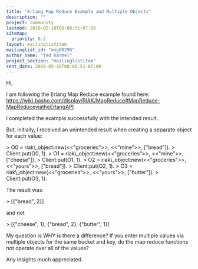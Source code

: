 ```yaml
---
title: "Erlang Map Reduce Example and Multiple Objects"
description: ""
project: community
lastmod: 2010-05-10T08:06:51-07:00
sitemap:
  priority: 0.2
layout: mailinglistitem
mailinglist_id: "msg00296"
author_name: "Ted Karmel"
project_section: "mailinglistitem"
sent_date: 2010-05-10T08:06:51-07:00
---
```



Hi,

I am following the Erlang Map Reduce example found here:
https://wiki.basho.com/display/RIAK/MapReduce#MapReduce-MapReduceviatheErlangAPI

I completed the example successfully with the intended result.

But, initially, I received an unintended result when creating a
separate object for each value:

&gt; O0 = riak\\_object:new(&lt;&lt;"groceries"&gt;&gt;, &lt;&lt;"mine"&gt;&gt;, ["bread"]).
&gt; Client:put(O0, 1).
&gt; O1 = riak\\_object:new(&lt;&lt;"groceries"&gt;&gt;, &lt;&lt;"mine"&gt;&gt;, ["cheese"]).
&gt; Client:put(O1, 1).
&gt; O2 = riak\\_object:new(&lt;&lt;"groceries"&gt;&gt;, &lt;&lt;"yours"&gt;&gt;, ["bread"]).
&gt; Client:put(O2, 1).
&gt; O3 = riak\\_object:new(&lt;&lt;"groceries"&gt;&gt;, &lt;&lt;"yours"&gt;&gt;, ["butter"]).
&gt; Client:put(O3, 1).

The result was:

&gt; [{"bread", 2}]

and not

&gt; [{"cheese", 1}, {"bread", 2}, {"butter", 1}]

My question is WHY is there a difference? If you enter multiple
values via multiple objects for the same bucket and key, do the map
reduce functions not operate over all of the values?

Any insights much appreciated.

